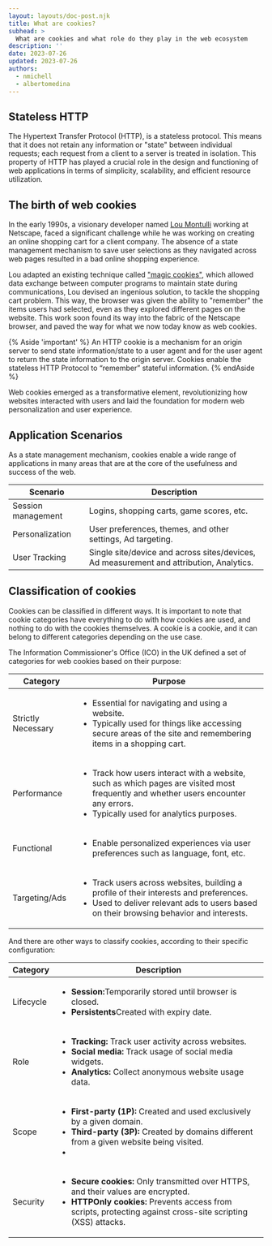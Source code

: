 ```yaml
---
layout: layouts/doc-post.njk
title: What are cookies?
subhead: >
  What are cookies and what role do they play in the web ecosystem
description: ''
date: 2023-07-26
updated: 2023-07-26
authors:
  - nmichell
  - albertomedina
---
```


## Stateless HTTP

The Hypertext Transfer Protocol (HTTP), is a stateless protocol. This means that it does not retain any information or "state" between individual requests; each request from a client to a server is treated in isolation. This property of HTTP has played a crucial role in the design and functioning of web applications in terms of simplicity, scalability, and efficient resource utilization.

## The birth of web cookies

In the early 1990s, a visionary developer named [Lou Montulli](https://en.wikipedia.org/wiki/Lou_Montulli) working at Netscape, faced a significant challenge while he was working on creating an online shopping cart for a client company. The absence of a state management mechanism to save user selections as they navigated across web pages resulted in a bad online shopping experience.

Lou adapted an existing technique called ["magic cookies"](https://en.wikipedia.org/wiki/Magic_cookie), which allowed data exchange between computer programs to maintain state during communications, Lou devised an ingenious solution, to tackle the shopping cart problem. This way, the browser was given the ability to "remember" the items users had selected, even as they explored different pages on the website. This work soon found its way into the fabric of the Netscape browser, and paved the way for what we now today know as web cookies.

{% Aside 'important' %}
An HTTP cookie is a mechanism for an origin server to send state information/state to a user agent and for the user agent to return the state information to the origin server. Cookies enable the stateless HTTP Protocol to “remember” stateful information.
{% endAside %}

Web cookies emerged as a transformative element, revolutionizing how websites interacted with users and laid the foundation for modern web personalization and user experience.

## Application Scenarios

As a state management mechanism, cookies enable a wide range of applications in many areas that are at the core of the usefulness and success of the web.

<table class="with-borders with-heading-tint">
  <thead>
    <tr>
      <th>Scenario</th>
      <th>Description</th>
    </tr>
  </thead>
  <tr>
    <td>Session management</td>
    <td>Logins, shopping carts, game scores, etc.</td>
  </tr>
  <tr>
    <td>Personalization</td>
    <td>User preferences, themes, and other settings, Ad targeting.</td>
  </tr>
  <tr>
    <td>User Tracking</td>
    <td>Single site/device and across sites/devices, Ad measurement and attribution, Analytics.</td>
  </tr>
</table>

## Classification of cookies

Cookies can be classified in different ways. It is important to note that cookie categories have everything to do with how cookies are used, and nothing to do with the cookies themselves. A cookie is a cookie, and it can belong to different categories depending on the use case.

The Information Commissioner's Office (ICO) in the UK defined a set of categories for web cookies based on their purpose:

<table class="with-borders with-heading-tint">
  <thead>
    <tr>
      <th>Category</th>
      <th>Purpose</th>
    </tr>
  </thead>
  <tr>
    <td>Strictly Necessary</td>
    <td>
      <ul>
        <li>Essential for navigating and using a website.</li>
        <li>Typically used for things like accessing secure areas of the site and remembering items in a shopping cart.</li>
      </ul>
    </td>
  </tr>
  <tr>
    <td>Performance</td>
    <td>
      <ul>
        <li>Track how users interact with a website, such as which pages are visited most frequently and whether users encounter any errors.</li>
        <li>Typically used for analytics purposes.</li>
      <ul>
    </td>
  </tr>
  <tr>
    <td>Functional</td>
    <td>
      <ul>
        <li>Enable personalized experiences via user preferences such as language, font, etc.</li>
      </ul>
    </td>
  </tr>
  <tr>
    <td>Targeting/Ads</td>
    <td>
      <ul>
        <li>Track users across websites, building a profile of their interests and preferences.</li>
        <li>Used to deliver relevant  ads to users based on their browsing behavior and interests.</li>
      </ul>
    </td>
  </tr>
</table>

And there are other ways to classify cookies, according to their specific configuration:

<table class="with-borders with-heading-tint">
  <thead>
    <tr>
      <th>Category</th>
      <th>Description</th>
    </tr>
  </thead>
  <tr>
    <td>Lifecycle</td>
    <td>
      <ul>
        <li><b>Session:</b>Temporarily stored until browser is closed.</li>
        <li><b>Persistents</b>Created with expiry date.</li>
      </ul>
    </td>
  </tr>
  <tr>
    <td>Role</td>
    <td>
      <ul>
          <li><b>Tracking:</b> Track user activity across websites. </li>
          <li><b>Social media:</b> Track usage of social media widgets.</li>
          <li><b>Analytics:</b> Collect anonymous website usage data.</li>
      </ul>
    </td>
  </tr>
  <tr>
    <td>Scope</td>
    <td>
      <ul>
          <li><b>First-party (1P):</b> Created and used exclusively by a given domain.</li>
          <li><b>Third-party (3P): </b> Created by domains different from a given website being visited.</li>
          <li><b></b></li>
      </ul>    
    </td>
  </tr>
  <tr>
    <td>Security</td>
    <td>
      <ul>
          <li><b>Secure cookies:</b> Only transmitted over HTTPS, and their values are encrypted.</li>
          <li><b>HTTPOnly cookies:</b> Prevents access from scripts, protecting against cross-site scripting (XSS) attacks.</li>
      </ul>    
    </td>
  </tr>
</table>
